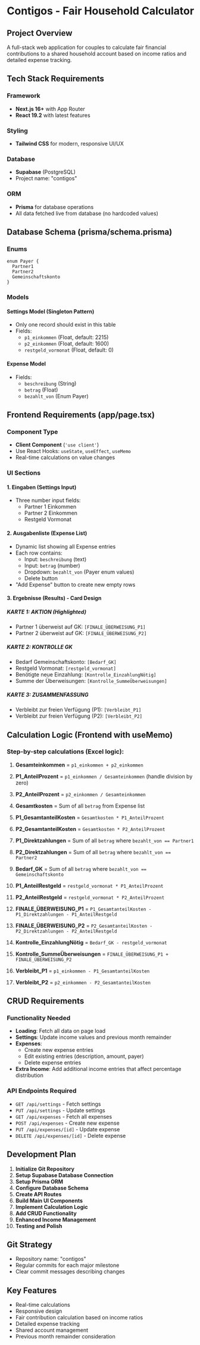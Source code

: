 # Contigos - Fair Household Calculator

## Project Overview

A full-stack web application for couples to calculate fair financial contributions to a shared household account based on income ratios and detailed expense tracking.

## Tech Stack Requirements

### Framework

- **Next.js 16+** with App Router
- **React 19.2** with latest features

### Styling

- **Tailwind CSS** for modern, responsive UI/UX

### Database

- **Supabase** (PostgreSQL)
- Project name: "contigos"

### ORM

- **Prisma** for database operations
- All data fetched live from database (no hardcoded values)

## Database Schema (prisma/schema.prisma)

### Enums

```prisma
enum Payer {
  Partner1
  Partner2
  Gemeinschaftskonto
}
```

### Models

#### Settings Model (Singleton Pattern)

- Only one record should exist in this table
- Fields:
  - `p1_einkommen` (Float, default: 2215)
  - `p2_einkommen` (Float, default: 1600)
  - `restgeld_vormonat` (Float, default: 0)

#### Expense Model

- Fields:
  - `beschreibung` (String)
  - `betrag` (Float)
  - `bezahlt_von` (Enum Payer)

## Frontend Requirements (app/page.tsx)

### Component Type

- **Client Component** (`'use client'`)
- Use React Hooks: `useState`, `useEffect`, `useMemo`
- Real-time calculations on value changes

### UI Sections

#### 1. Eingaben (Settings Input)

- Three number input fields:
  - Partner 1 Einkommen
  - Partner 2 Einkommen
  - Restgeld Vormonat

#### 2. Ausgabenliste (Expense List)

- Dynamic list showing all Expense entries
- Each row contains:
  - Input: `beschreibung` (text)
  - Input: `betrag` (number)
  - Dropdown: `bezahlt_von` (Payer enum values)
  - Delete button
- "Add Expense" button to create new empty rows

#### 3. Ergebnisse (Results) - Card Design

##### KARTE 1: AKTION (Highlighted)

- Partner 1 überweist auf GK: `[FINALE_ÜBERWEISUNG_P1]`
- Partner 2 überweist auf GK: `[FINALE_ÜBERWEISUNG_P2]`

##### KARTE 2: KONTROLLE GK

- Bedarf Gemeinschaftskonto: `[Bedarf_GK]`
- Restgeld Vormonat: `[restgeld_vormonat]`
- Benötigte neue Einzahlung: `[Kontrolle_EinzahlungNötig]`
- Summe der Überweisungen: `[Kontrolle_SummeÜberweisungen]`

##### KARTE 3: ZUSAMMENFASSUNG

- Verbleibt zur freien Verfügung (P1): `[Verbleibt_P1]`
- Verbleibt zur freien Verfügung (P2): `[Verbleibt_P2]`

## Calculation Logic (Frontend with useMemo)

### Step-by-step calculations (Excel logic):

1. **Gesamteinkommen** = `p1_einkommen + p2_einkommen`

2. **P1_AnteilProzent** = `p1_einkommen / Gesamteinkommen` (handle division by zero)

3. **P2_AnteilProzent** = `p2_einkommen / Gesamteinkommen`

4. **Gesamtkosten** = Sum of all `betrag` from Expense list

5. **P1_GesamtanteilKosten** = `Gesamtkosten * P1_AnteilProzent`

6. **P2_GesamtanteilKosten** = `Gesamtkosten * P2_AnteilProzent`

7. **P1_Direktzahlungen** = Sum of all `betrag` where `bezahlt_von == Partner1`

8. **P2_Direktzahlungen** = Sum of all `betrag` where `bezahlt_von == Partner2`

9. **Bedarf_GK** = Sum of all `betrag` where `bezahlt_von == Gemeinschaftskonto`

10. **P1_AnteilRestgeld** = `restgeld_vormonat * P1_AnteilProzent`

11. **P2_AnteilRestgeld** = `restgeld_vormonat * P2_AnteilProzent`

12. **FINALE_ÜBERWEISUNG_P1** = `P1_GesamtanteilKosten - P1_Direktzahlungen - P1_AnteilRestgeld`

13. **FINALE_ÜBERWEISUNG_P2** = `P2_GesamtanteilKosten - P2_Direktzahlungen - P2_AnteilRestgeld`

14. **Kontrolle_EinzahlungNötig** = `Bedarf_GK - restgeld_vormonat`

15. **Kontrolle_SummeÜberweisungen** = `FINALE_ÜBERWEISUNG_P1 + FINALE_ÜBERWEISUNG_P2`

16. **Verbleibt_P1** = `p1_einkommen - P1_GesamtanteilKosten`

17. **Verbleibt_P2** = `p2_einkommen - P2_GesamtanteilKosten`

## CRUD Requirements

### Functionality Needed

- **Loading**: Fetch all data on page load
- **Settings**: Update income values and previous month remainder
- **Expenses**:
  - Create new expense entries
  - Edit existing entries (description, amount, payer)
  - Delete expense entries
- **Extra Income**: Add additional income entries that affect percentage distribution

### API Endpoints Required

- `GET /api/settings` - Fetch settings
- `PUT /api/settings` - Update settings
- `GET /api/expenses` - Fetch all expenses
- `POST /api/expenses` - Create new expense
- `PUT /api/expenses/[id]` - Update expense
- `DELETE /api/expenses/[id]` - Delete expense

## Development Plan

1. **Initialize Git Repository**
2. **Setup Supabase Database Connection**
3. **Setup Prisma ORM**
4. **Configure Database Schema**
5. **Create API Routes**
6. **Build Main UI Components**
7. **Implement Calculation Logic**
8. **Add CRUD Functionality**
9. **Enhanced Income Management**
10. **Testing and Polish**

## Git Strategy

- Repository name: "contigos"
- Regular commits for each major milestone
- Clear commit messages describing changes

## Key Features

- Real-time calculations
- Responsive design
- Fair contribution calculation based on income ratios
- Detailed expense tracking
- Shared account management
- Previous month remainder consideration
